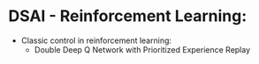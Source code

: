
# DSAI - Reinforcement Learning:
- Classic control in reinforcement learning:
    - Double Deep Q Network with Prioritized Experience Replay

